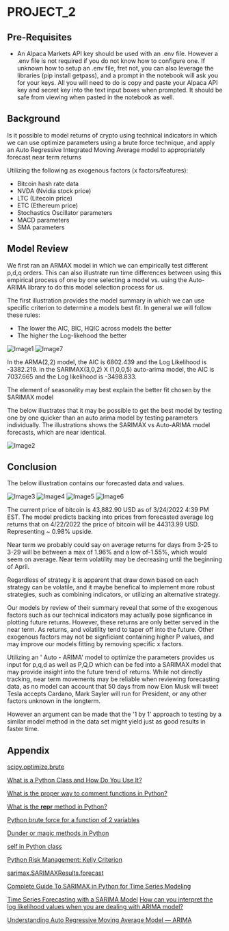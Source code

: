 # PROJECT_2

## Pre-Requisites

* An Alpaca Markets API key should be used with an .env file. However a .env file is not required if you do not know how to configure one.  If unknown how to setup an .env file, fret not, you can also leverage the libraries (pip install getpass), and a prompt in the notebook will ask you for your keys. All you will need to do is copy and paste your Alpaca API key and secret key into the text input boxes when prompted. It should be safe from viewing when pasted in the notebook as well.

## Background
Is it possible to model returns of crypto using technical indicators in which we can use optimize parameters using a brute force technique, and apply an Auto Regressive Integrated Moving Average model to appropriately forecast near term returns

Utilizing the following as exogenous factors (x factors/features):
* Bitcoin hash rate data
* NVDA (Nvidia stock price)
* LTC (Litecoin price)
* ETC (Ethereum price)
* Stochastics Oscillator parameters
* MACD parameters
* SMA parameters

## Model Review

We first ran an ARMAX model in which we can empirically test different p,d,q orders. This can also illustrate run time differences between using this empirical process of one by one selecting a model vs. using the Auto-ARIMA library to do this model selection process for us.

The first illustration provides the model summary in which we can use specific criterion to determine a models best fit. In general we will follow these rules:
* The lower the AIC, BIC, HQIC across models the better
* The higher the Log-likehood the better

![Image1](ar22.png)
![Image7](https://github.com/rdifazio13/PROJECT_2/blob/main/AR%20Results.png)

In the ARMA(2,2) model, the AIC is 6802.439 and the Log Likelihood is -3382.219.
in the SARIMAX(3,0,2) X (1,0,0,5) auto-arima model, the AIC is 7037.665 and the Log likelihood is -3498.833.

The element of seasonality may best explain the better fit chosen by the SARIMAX model


The below illustrates that it may be possible to get the best model by testing one by one quicker than an auto arima model by testing parameters individually.
The illustrations shows the SARIMAX vs Auto-ARIMA model forecasts, which are near identical.

![Image2](arvsarimax.png)  

## Conclusion
The below illustration contains our forecasted data and values.

![Image3](uml.png)
![Image4](forecast.png)
![Image5](autovpred.png)
![Image6](data.png)

The current price of bitcoin is 43,882.90 USD as of 3/24/2022 4:39 PM EST. The model predicts backing into prices from forecasted average log returns that on 4/22/2022 the price of bitcoin will be 44313.99 USD. Representing ~ 0.98% upside.

Near term we probably could say on average returns for days from 3-25 to 3-29 will be between a max of 1.96% and a low of-1.55%, which would seem on average. Near term volatility may be decreasing until the beginning of April.

Regardless of strategy it is apparent that draw down based on each strategy can be volatile, and it maybe benefical to implement more robust strategies, such as combining indicators, or utilizing an alternative strategy.

Our models by review of their summary reveal that some of the exogenous factors such as our technical indicators may actually pose signficance in plotting future returns.  However, these returns are only better served in the near term. As returns, and volatility tend to taper off into the future. Other exogenous factors may not be signficiant containing higher P values, and may improve our models fitting by removing specific x factors.

Utilizing an ' Auto - ARIMA' model to optimize the parameters provides us input for p,q,d as well as P,Q,D which can be fed into a SARIMAX model that may provide insight into the future trend of returns. While not directly tracking, near term movements may be reliable when reviewing forecasting data, as no model can account that 50 days from now Elon Musk will tweet Tesla accepts Cardano, Mark Sayler will run for President, or any other factors unknown in the longterm.

However an argument can be made that the '1 by 1' approach to testing by a similar model method in the data set might yield just as good results in faster time.

## Appendix
[scipy.optimize.brute](https://docs.scipy.org/doc/scipy/reference/generated/scipy.optimize.brute.html)

[What is a Python Class and How Do You Use It?](https://towardsdatascience.com/enhance-your-python-project-code-with-classes-5a19d0e9f841#:~:text=A%20Python%20class%20is%20like,object%20is%20initiated%20from%20scratch.)

[What is the proper way to comment functions in Python?](https://stackoverflow.com/questions/2357230/what-is-the-proper-way-to-comment-functions-in-python#:~:text=That's%20three%20double%20quotes%20to,be%20replaced%20by%20single%20quotes.)

[What is the __repr__ method in Python?](https://www.educative.io/edpresso/what-is-the-repr-method-in-python)

[Python brute force for a function of 2 variables](https://stackoverflow.com/questions/49624208/python-brute-force-for-a-function-of-2-variables)

[Dunder or magic methods in Python](https://www.geeksforgeeks.org/dunder-magic-methods-python/#:~:text=Dunder%20or%20magic%20methods%20in%20Python%20are%20the%20methods%20having,__%2C%20__repr__%20etc.)

[self in Python class](https://www.geeksforgeeks.org/self-in-python-class/)

[Python Risk Management: Kelly Criterion](https://towardsdatascience.com/python-risk-management-kelly-criterion-526e8fb6d6fd)

[sarimax.SARIMAXResults.forecast](https://www.statsmodels.org/dev/generated/statsmodels.tsa.statespace.sarimax.SARIMAXResults.forecast.html)

[Complete Guide To SARIMAX in Python for Time Series Modeling](https://analyticsindiamag.com/complete-guide-to-sarimax-in-python-for-time-series-modeling/)

[Time Series Forecasting with a SARIMA Model](https://towardsdatascience.com/time-series-forecasting-with-a-sarima-model-db051b7ae459)
[How can you interpret the log likelihood values when you are dealing with ARIMA model?](https://www.researchgate.net/post/How_can_you_interpret_the_log_likelihood_values_when_you_are_dealing_with_ARIMA_model)

[Understanding Auto Regressive Moving Average Model — ARIMA](https://medium.com/fintechexplained/understanding-auto-regressive-model-arima-4bd463b7a1bb)
